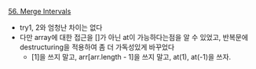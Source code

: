 [56. Merge Intervals](https://leetcode.com/problems/merge-intervals/)

- try1, 2와 엄청난 차이는 없다
- 다만 array에 대한 접근을 []가 아닌 at이 가능하다는점을 알 수 있었고, 반복문에 destructuring을 적용하여 좀 더 가독성있게 바꾸었다
  - [1]을 쓰지 말고, arr[arr.length - 1]을 쓰지 말고, at(1), at(-1)을 쓰자.